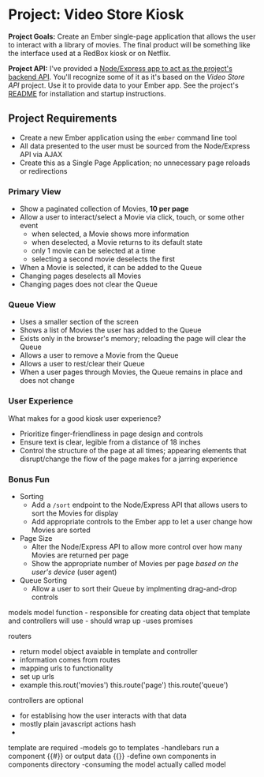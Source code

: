 # Project: Video Store Kiosk
__Project Goals:__ Create an Ember single-page application that allows the user to interact with a library of movies. The final product will be something like the interface used at a RedBox kiosk or on Netflix.

__Project API:__ I've provided a [Node/Express app to act as the project's backend API](https://github.com/Ada-C5/video-store-kiosk-api). You'll recognize some of it as it's based on the _Video Store API_ project. Use it to provide data to your Ember app. See the project's [README](https://github.com/Ada-C5/video-store-kiosk-api/blob/master/README.md) for installation and startup instructions.

## Project Requirements
- Create a new Ember application using the `ember` command line tool
- All data presented to the user must be sourced from the Node/Express API via AJAX
- Create this as a Single Page Application; no unnecessary page reloads or redirections

### Primary View
- Show a paginated collection of Movies, __10 per page__
- Allow a user to interact/select a Movie via click, touch, or some other event
  - when selected, a Movie shows more information
  - when deselected, a Movie returns to its default state
  - only 1 movie can be selected at a time
  - selecting a second movie deselects the first
- When a Movie is selected, it can be added to the Queue
- Changing pages deselects all Movies
- Changing pages does not clear the Queue

### Queue View
- Uses a smaller section of the screen
- Shows a list of Movies the user has added to the Queue
- Exists only in the browser's memory; reloading the page will clear the Queue
- Allows a user to remove a Movie from the Queue
- Allows a user to rest/clear their Queue
- When a user pages through Movies, the Queue remains in place and does not change

### User Experience
What makes for a good kiosk user experience?

- Prioritize finger-friendliness in page design and controls
- Ensure text is clear, legible from a distance of 18 inches
- Control the structure of the page at all times; appearing elements that disrupt/change the flow of the page makes for a jarring experience

### Bonus Fun
- Sorting
  - Add a `/sort` endpoint to the Node/Express API that allows users to sort the Movies for display
  - Add appropriate controls to the Ember app to let a user change how Movies are sorted
- Page Size
  - Alter the Node/Express API to allow more control over how many Movies are returned per page
  - Show the appropriate number of Movies per page _based on the user's device_ (user agent)
- Queue Sorting
  - Allow a user to sort their Queue by implmenting drag-and-drop controls





models model function
    - responsible for creating data object that template and controllers will use
    - should wrap up
    -uses promises

routers
  - return model object avaiable in template and controller
  - information comes from routes
  - mapping urls to functionality
  - set up urls
  - example this.rout('movies')
      this.route('page')
      this.route('queue')

controllers are optional
  - for establising how the user interacts with that data
  - mostly plain javascript actions hash
  -

template are required
  -models go to templates
  -handlebars run a component {{#}} or output data {{}}
  -define own components in components directory
  -consuming the model actually called model
